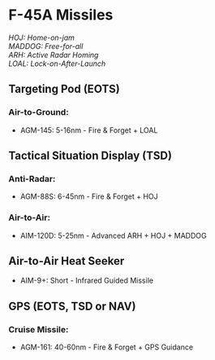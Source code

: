 # F-45A Missiles

_HOJ: Home-on-jam  
MADDOG: Free-for-all  
ARH: Active Radar Homing  
LOAL: Lock-on-After-Launch_

## **Targeting Pod (EOTS)**

### **Air-to-Ground:**

- AGM-145: 5-16nm - Fire & Forget + LOAL

## **Tactical Situation Display (TSD)**

### **Anti-Radar:**

- AGM-88S: 6-45nm - Fire & Forget + HOJ

### **Air-to-Air:**

- AIM-120D: 5-25nm - Advanced ARH + HOJ + MADDOG

## **Air-to-Air Heat Seeker**

- AIM-9+: Short - Infrared Guided Missile

## **GPS (EOTS, TSD or NAV)**

### **Cruise Missile:**

- AGM-161: 40-60nm - Fire & Forget + GPS Guidance

